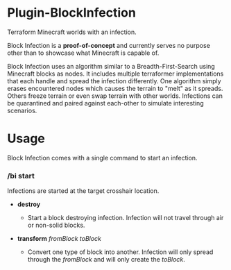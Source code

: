 # Plugin-BlockInfection
Terraform Minecraft worlds with an infection.

Block Infection is a **proof-of-concept** and currently serves no purpose other than to
showcase what Minecraft is capable of.


Block Infection uses an algorithm similar to a Breadth-First-Search using Minecraft blocks as nodes.
It includes multiple terraformer implementations that each handle and spread the infection differently.
One algorithm simply erases encountered nodes which causes the terrain to "melt" as it spreads. Others freeze terrain
or even swap terrain with other worlds. Infections can be quarantined and paired against each-other to simulate
interesting scenarios.

# Usage

Block Infection comes with a single command to start an infection.

### /bi start

Infections are started at the target crosshair location.

- **destroy**
    - Start a block destroying infection. Infection will not travel through air or non-solid blocks.

- **transform** *fromBlock* *toBlock*
    - Convert one type of block into another. Infection will only spread through the *fromBlock* and will only create
      the *toBlock*.

